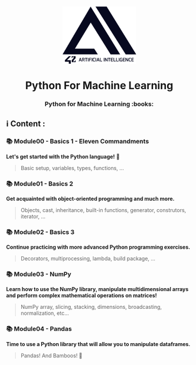 <p align="center">
  <img src="ressources/42ai_logo.png" width="200" alt="42 AI Logo" />
</p>

<h1 align="center">
  Python For Machine Learning
</h1>
<h3 align="center">
  Python for Machine Learning :books:
</h3>

## :information_source: Content :

### :books: Module00 - Basics 1 - Eleven Commandments
**Let's get started with the Python language!** :snake:
> Basic setup, variables, types, functions, ...

### :books: Module01 - Basics 2
**Get acquainted with object-oriented programming and much more.**
> Objects, cast, inheritance, built-in functions, generator, construtors, iterator, ...

### :books: Module02 - Basics 3
**Continue practicing with more advanced Python programming exercises.**
> Decorators, multiprocessing, lambda, build package, ...

### :books: Module03 - NumPy
**Learn how to use the NumPy library, manipulate multidimensional arrays and perform complex mathematical operations on matrices!**
> NumPy array, slicing, stacking, dimensions, broadcasting, normalization, etc...

### :books: Module04 - Pandas
**Time to use a Python library that will allow you to manipulate dataframes.**
> Pandas! And Bamboos! :panda_face:
